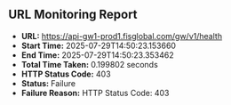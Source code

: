 ## URL Monitoring Report

- **URL:** https://api-gw1-prod1.fisglobal.com/gw/v1/health
- **Start Time:** 2025-07-29T14:50:23.153660
- **End Time:** 2025-07-29T14:50:23.353462
- **Total Time Taken:** 0.199802 seconds
- **HTTP Status Code:** 403
- **Status:** Failure
- **Failure Reason:** HTTP Status Code: 403
